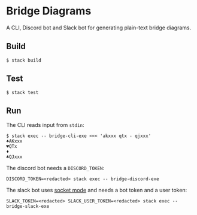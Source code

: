# Bridge Diagrams

A CLI, Discord bot and Slack bot for generating plain-text bridge diagrams.

## Build

```
$ stack build
```

## Test

```
$ stack test
```

## Run

The CLI reads input from `stdin`:

```
$ stack exec -- bridge-cli-exe <<< 'akxxx qtx - qjxxx'
♠AKxxx
♥QTx
♦
♣QJxxx
```

The discord bot needs a `DISCORD_TOKEN`:

```
DISCORD_TOKEN=<redacted> stack exec -- bridge-discord-exe
```

The slack bot uses [socket mode](https://api.slack.com/apis/connections/socket)
and needs a bot token and a user token:

```
SLACK_TOKEN=<redacted> SLACK_USER_TOKEN=<redacted> stack exec -- bridge-slack-exe
```
